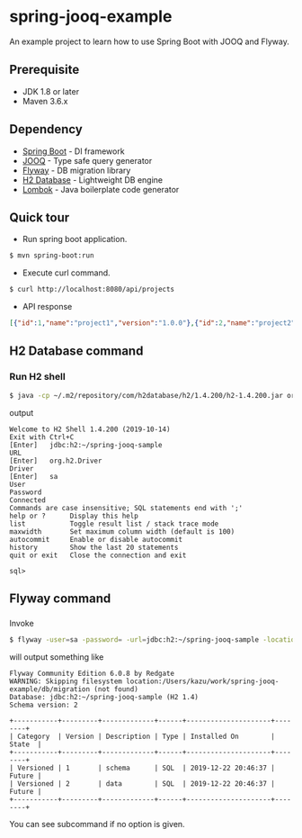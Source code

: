 # spring-jooq-example
An example project to learn how to use Spring Boot with JOOQ and Flyway.

## Prerequisite
- JDK 1.8 or later
- Maven 3.6.x

## Dependency
- [Spring Boot](https://spring.io/projects/spring-boot) - DI framework
- [JOOQ](https://www.jooq.org/) - Type safe query generator
- [Flyway](https://flywaydb.org/) - DB migration library
- [H2 Database](http://www.h2database.com/html/main.html) - Lightweight DB engine
- [Lombok](https://projectlombok.org/) - Java boilerplate code generator

## Quick tour

- Run spring boot application.
~~~sh
$ mvn spring-boot:run
~~~

- Execute curl command.
~~~sh 
$ curl http://localhost:8080/api/projects
~~~

- API response
~~~json
[{"id":1,"name":"project1","version":"1.0.0"},{"id":2,"name":"project2","version":"1.0.0"}]
~~~

## H2 Database command

### Run H2 shell

~~~sh
$ java -cp ~/.m2/repository/com/h2database/h2/1.4.200/h2-1.4.200.jar org.h2.tools.Shell
~~~

output

~~~
Welcome to H2 Shell 1.4.200 (2019-10-14)
Exit with Ctrl+C
[Enter]   jdbc:h2:~/spring-jooq-sample
URL       
[Enter]   org.h2.Driver
Driver    
[Enter]   sa
User      
Password  
Connected
Commands are case insensitive; SQL statements end with ';'
help or ?      Display this help
list           Toggle result list / stack trace mode
maxwidth       Set maximum column width (default is 100)
autocommit     Enable or disable autocommit
history        Show the last 20 statements
quit or exit   Close the connection and exit

sql>
~~~

## Flyway command

### 

Invoke 

~~~sh
$ flyway -user=sa -password= -url=jdbc:h2:~/spring-jooq-sample -locations=filesystem:$(pwd)/db/migration info
~~~

will output something like

~~~
Flyway Community Edition 6.0.8 by Redgate
WARNING: Skipping filesystem location:/Users/kazu/work/spring-jooq-example/db/migration (not found)
Database: jdbc:h2:~/spring-jooq-sample (H2 1.4)
Schema version: 2

+-----------+---------+-------------+------+---------------------+--------+
| Category  | Version | Description | Type | Installed On        | State  |
+-----------+---------+-------------+------+---------------------+--------+
| Versioned | 1       | schema      | SQL  | 2019-12-22 20:46:37 | Future |
| Versioned | 2       | data        | SQL  | 2019-12-22 20:46:37 | Future |
+-----------+---------+-------------+------+---------------------+--------+

~~~

You can see subcommand if no option is given.